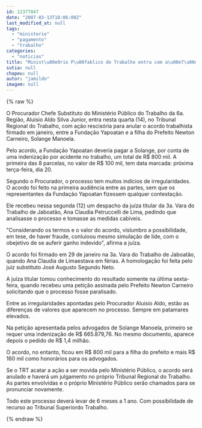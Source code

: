 ```yaml
---
id: 12377047
date: "2007-03-13T18:06:00Z"
last_modified_at: null
tags:
  - "ministerio"
  - "pagamento"
  - "trabalho"
categories:
  - "noticias"
title: "Minist\u00e9rio P\u00fablico do Trabalho entra com a\u00e7\u00e3o para impedir pagamento milion\u00e1rio \u00e0 filha do prefeito"
sutia: null
chapeu: null
autor: "jamildo"
imagem: null
---
```

{% raw %}
<p>O Procurador Chefe Substituto do Minist&eacute;rio P&uacute;blico do Trabalho da 6a. Regi&atilde;o, Aluisio Aldo Silva Junior, entra nesta quarta (14), no Tribunal Regional do Trabalho, com a&ccedil;&atilde;o rescis&oacute;ria para anular o acordo trabalhista firmado em janeiro, entre a Funda&ccedil;&atilde;o Yapoatan e a filha do Prefeito Newton Carneiro, Solange Manoela.</p>
<p>Pelo acordo, a Funda&ccedil;&atilde;o Yapoatan deveria pagar a Solange, por conta de uma indeniza&ccedil;&atilde;o por acidente no trabalho, um total de R$ 800 mil. A primeira das 8 parcelas, no valor de R$ 100 mil, tem data marcada: pr&oacute;xima ter&ccedil;a-feira, dia 20.</p>
<p>Segundo o Procurador, o processo tem muitos ind&iacute;cios de irregularidades. O acordo foi feito na primeira audi&ecirc;ncia entre as partes, sem que os representantes da Funda&ccedil;&atilde;o Yapoatan fizessem qualquer contesta&ccedil;&atilde;o.</p>
<p>Ele recebeu nessa segunda (12) um despacho da ju&iacute;za titular da 3a. Vara do Trabalho de Jaboat&atilde;o, Ana Claudia Petruccelli de Lima, pedindo que analisasse o processo e tomasse as medidas cab&iacute;veis.</p>
<p>"Considerando os termos e o valor do acordo, vislumbro a possibilidade, em tese, de haver fraude, conluioou mesmo simula&ccedil;&atilde;o de lide, com o obejetivo de se auferir ganho indevido", afirma a ju&iacute;za.</p>
<p>O acordo foi firmado em 29 de janeiro na 3a. Vara do Trabalho de Jaboat&atilde;o, quando Ana Claudia de Limaestava em f&eacute;rias. A homologa&ccedil;&atilde;o foi feita pelo juiz substituto Jos&eacute; Augusto Segundo Neto.</p>
<p>A ju&iacute;za titular tomou conhecimento do resultado somente na &uacute;ltima sexta-feira, quando recebeu uma peti&ccedil;&atilde;o assinada pelo Prefeito Newton Carneiro solicitando que o processo fosse paralisado.</p>
<p>Entre as irregularidades apontadas pelo Procurador Aluisio Aldo, est&atilde;o as diferen&ccedil;as de valores que aparecem no processo. Sempre em patamares elevados.</p>
<p>Na peti&ccedil;&atilde;o apresentada pelos advogados de Solange Manoela, primeiro se requer uma indeniza&ccedil;&atilde;o de R$ 665.879,76. No mesmo documento, aparece depois o pedido de R$ 1,4 milh&atilde;o.</p>
<p>O acordo, no entanto, ficou em R$ 800 mil para a filha do prefeito e mais R$ 160 mil como honor&aacute;rios para os advogados.</p>
<p>Se o TRT acatar a a&ccedil;&atilde;o a ser movida pelo Minist&eacute;rio P&uacute;blico, o acordo ser&aacute; anulado e haver&aacute; um julgamento no pr&oacute;prio Tribunal Regional do Trabalho. As partes envolvidas e o pr&oacute;prio Minist&eacute;rio P&uacute;blico ser&atilde;o chamados para se pronunciar novamente.</p>
<p>Todo este processo dever&aacute; levar de 6 meses a 1 ano. Com possibilidade de recurso ao Tribunal Superiordo Trabalho.</p>
{% endraw %}